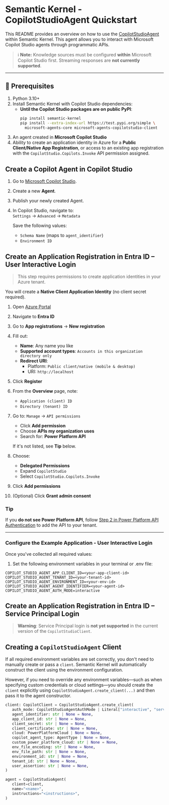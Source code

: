 # Semantic Kernel - CopilotStudioAgent Quickstart

This README provides an overview on how to use the [CopilotStudioAgent](../../../semantic_kernel/agents/copilot_studio/copilot_studio_agent.py) within Semantic Kernel. 
This agent allows you to interact with Microsoft Copilot Studio agents through programmatic APIs.

> ℹ️ **Note:** Knowledge sources must be configured **within** Microsoft Copilot Studio first. Streaming responses are **not currently supported**.

---

## 🔧 Prerequisites

1. Python 3.10+
2. Install Semantic Kernel with Copilot Studio dependencies:
   - **Until the Copilot Studio packages are on public PyPI**:
     ```bash
     pip install semantic-kernel
     pip install --extra-index-url https://test.pypi.org/simple \
       microsoft-agents-core microsoft-agents-copilotstudio-client
     ```
3. An agent created in **Microsoft Copilot Studio**
4. Ability to create an application identity in Azure for a **Public Client/Native App Registration**, 
or access to an existing app registration with the `CopilotStudio.Copilots.Invoke` API permission assigned.

## Create a Copilot Agent in Copilot Studio

1. Go to [Microsoft Copilot Studio](https://copilotstudio.microsoft.com).
2. Create a new **Agent**.
3. Publish your newly created Agent.
4. In Copilot Studio, navigate to:  
   `Settings` → `Advanced` → `Metadata`

   Save the following values:
   - `Schema Name` (maps to `agent_identifier`)
   - `Environment ID`

## Create an Application Registration in Entra ID – User Interactive Login

> This step requires permissions to create application identities in your Azure tenant.

You will create a **Native Client Application Identity** (no client secret required).

1. Open [Azure Portal](https://portal.azure.com)
2. Navigate to **Entra ID**
3. Go to **App registrations** → **New registration**
4. Fill out:
   - **Name**: Any name you like
   - **Supported account types**: `Accounts in this organization directory only`
   - **Redirect URI**:  
     - Platform: `Public client/native (mobile & desktop)`
     - URI: `http://localhost`
5. Click **Register**
6. From the **Overview** page, note:
   - `Application (client) ID`
   - `Directory (tenant) ID`
7. Go to: `Manage` → `API permissions`
   - Click **Add permission**
   - Choose **APIs my organization uses**
   - Search for: **Power Platform API**

   If it's not listed, see **Tip** below.

8. Choose:
   - **Delegated Permissions**
   - Expand `CopilotStudio`
   - Select `CopilotStudio.Copilots.Invoke`
9. Click **Add permissions**
10. (Optional) Click **Grant admin consent**

### Tip

If you **do not see Power Platform API**, follow [Step 2 in Power Platform API Authentication](https://learn.microsoft.com/en-us/power-platform/admin/programmability-authentication-v2) to add the API to your tenant.

---

### Configure the Example Application - User Interactive Login

Once you've collected all required values:

1. Set the following environment variables in your terminal or .env file:

```env
COPILOT_STUDIO_AGENT_APP_CLIENT_ID=<your-app-client-id>
COPILOT_STUDIO_AGENT_TENANT_ID=<your-tenant-id>
COPILOT_STUDIO_AGENT_ENVIRONMENT_ID=<your-env-id>
COPILOT_STUDIO_AGENT_AGENT_IDENTIFIER=<your-agent-id>
COPILOT_STUDIO_AGENT_AUTH_MODE=interactive
```

## Create an Application Registration in Entra ID – Service Principal Login

> **Warning**: Service Principal login is **not yet supported** in the current version of the `CopilotStudioClient`.  

## Creating a `CopilotStudioAgent` Client

If all required environment variables are set correctly, you don't need to manually create or pass a `client`. Semantic Kernel will automatically construct the client using the environment configuration.

However, if you need to override any environment variables—such as when specifying custom credentials or cloud settings—you should create the `client` explicitly using `CopilotStudioAgent.create_client(...)` and then pass it to the agent constructor.

```python
client: CopilotClient = CopilotStudioAgent.create_client(
   auth_mode: CopilotStudioAgentAuthMode | Literal["interactive", "service"] | None = None,
   agent_identifier: str | None = None,
   app_client_id: str | None = None,
   client_secret: str | None = None,
   client_certificate: str | None = None,
   cloud: PowerPlatformCloud | None = None,
   copilot_agent_type: AgentType | None = None,
   custom_power_platform_cloud: str | None = None,
   env_file_encoding: str | None = None,
   env_file_path: str | None = None,
   environment_id: str | None = None,
   tenant_id: str | None = None,
   user_assertion: str | None = None,
)

agent = CopilotStudioAgent(
   client=client,
   name="<name>",
   instructions="<instructions>",
)
```